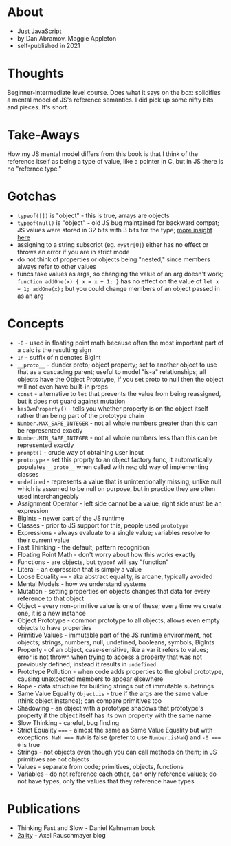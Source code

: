 # About

* [Just JavaScript](https://justjavascript.com/)
* by Dan Abramov, Maggie Appleton
* self-published in 2021

# Thoughts

Beginner-intermediate level course. Does what it says on the box: solidifies a mental model of JS's reference semantics. I did pick up some nifty bits and pieces. It's short.

# Take-Aways

How my JS mental model differs from this book is that I think of the reference itself as being a type of value, like a pointer in C, but in JS there is no "refernce type."

# Gotchas

* `typeof([])` is "object" - this is true, arrays are objects
* `typeof(null)` is "object" - old JS bug maintained for backward compat; JS values were stored in 32 bits with 3 bits for the type; [more insight here](https://2ality.com/2013/10/typeof-null.html)
* assigning to a string subscript (eg. `myStr[0]`) either has no effect or throws an error if you are in strict mode
* do not think of properties or objects being "nested," since members always refer to other values
* funcs take values as args, so changing the value of an arg doesn't work; `function addOne(x) { x = x + 1; }` has no effect on the value of `let x = 1; addOne(x);` but you could change members of an object passed in as an arg

# Concepts

* `-0` - used in floating point math because often the most important part of a calc is the resulting sign
* `1n` - suffix of n denotes BigInt
* `__proto__` - dunder proto; object property; set to another object to use that as a cascading parent; useful to model "is-a" relationships; all objects have the Object Prototype, if you set proto to null then the object will not even have built-in props
* `const` - alternative to `let` that prevents the value from being reassigned, but it does not guard against mutation
* `hasOwnProperty()` - tells you whether property is on the object itself rather than being part of the prototype chain
* `Number.MAX_SAFE_INTEGER` - not all whole numbers greater than this can be represented exactly
* `Number.MIN_SAFE_INTEGER` - not all whole numbers less than this can be represented exactly
* `prompt()` - crude way of obtaining user input
* `prototype` - set this proprty to an object factory func, it automatically populates `__proto__` when called with `new`; old way of implementing classes
* `undefined` - represents a value that is unintentionally missing, unlike null which is assumed to be null on purpose, but in practice they are often used interchangeably
* Assignment Operator - left side cannot be a value, right side must be an expression
* BigInts - newer part of the JS runtime
* Classes - prior to JS support for this, people used `prototype`
* Expressions - always evaluate to a single value; variables resolve to their current value
* Fast Thinking - the default, pattern recognition
* Floating Point Math - don't worry about how this works exactly
* Functions - are objects, but `typeof` will say "function"
* Literal - an expression that is simply a value
* Loose Equality `==` - aka abstract equality, is arcane, typically avoided
* Mental Models - how we understand systems
* Mutation - setting properties on objects changes that data for every reference to that object
* Object - every non-primitive value is one of these; every time we create one, it is a new instance
* Object Prototype - common prototype to all objects, allows even empty objects to have properties
* Primitive Values - immutable part of the JS runtime environment, not objects; strings, numbers, null, undefined, booleans, symbols, BigInts
* Property - of an object, case-sensitive, like a var it refers to values; error is not thrown when trying to access a property that was not previously defined, instead it results in `undefined`
* Prototype Pollution - when code adds properties to the global prototype, causing unexpected members to appear elsewhere
* Rope - data structure for building strings out of immutable substrings
* Same Value Equality `Object.is` - true if the args are the same value (think object instance); can compare primitives too
* Shadowing - an object with a prototype shadows that prototype's property if the object itself has its own property with the same name
* Slow Thinking - careful, bug finding
* Strict Equality `===` - almost the same as Same Value Equality but with exceptions: `NaN === NaN` is false (prefer to use `Number.isNaN`) and `-0 === 0` is true
* Strings - not objects even though you can call methods on them; in JS primitives are not objects
* Values - separate from code; primitives, objects, functions
* Variables - do not reference each other, can only reference values; do not have types, only the values that they reference have types

# Publications

* Thinking Fast and Slow - Daniel Kahneman book
* [2ality](https://2ality.com/) - Axel Rauschmayer blog
